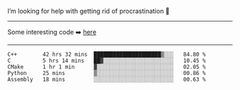 I’m looking for help with getting rid of procrastination 🤔

-----

Some interesting code :arrow_right: [here](https://github.com/zhen8838/playground)

-----

<!--START_SECTION:waka-->
```text
C++        42 hrs 32 mins  █████████████████████▒░░░   84.80 % 
C          5 hrs 14 mins   ██▓░░░░░░░░░░░░░░░░░░░░░░   10.45 % 
CMake      1 hr 1 min      ▓░░░░░░░░░░░░░░░░░░░░░░░░   02.05 % 
Python     25 mins         ▒░░░░░░░░░░░░░░░░░░░░░░░░   00.86 % 
Assembly   18 mins         ░░░░░░░░░░░░░░░░░░░░░░░░░   00.63 % 
```
<!--END_SECTION:waka-->

<!--
**zhen8838/zhen8838** is a ✨ _special_ ✨ repository because its `README.md` (this file) appears on your GitHub profile.

Here are some ideas to get you started:

- 🔭 I’m currently working on ...
- 🌱 I’m currently learning ...
- 👯 I’m looking to collaborate on ...
 ...
- 💬 Ask me about ...
- 📫 How to reach me: ...
- 😄 Pronouns: ...
- ⚡ Fun fact: ...
-->
